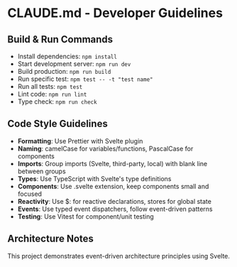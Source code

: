 # CLAUDE.md - Developer Guidelines

## Build & Run Commands
- Install dependencies: `npm install`
- Start development server: `npm run dev`
- Build production: `npm run build`
- Run specific test: `npm test -- -t "test name"`
- Run all tests: `npm test`
- Lint code: `npm run lint`
- Type check: `npm run check`

## Code Style Guidelines
- **Formatting**: Use Prettier with Svelte plugin
- **Naming**: camelCase for variables/functions, PascalCase for components
- **Imports**: Group imports (Svelte, third-party, local) with blank line between groups
- **Types**: Use TypeScript with Svelte's type definitions
- **Components**: Use .svelte extension, keep components small and focused
- **Reactivity**: Use $: for reactive declarations, stores for global state
- **Events**: Use typed event dispatchers, follow event-driven patterns
- **Testing**: Use Vitest for component/unit testing

## Architecture Notes
This project demonstrates event-driven architecture principles using Svelte.